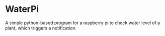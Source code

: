 # WaterPi
A simple python-based program for a raspberry pi to check water level of a plant, which triggers a notification.
